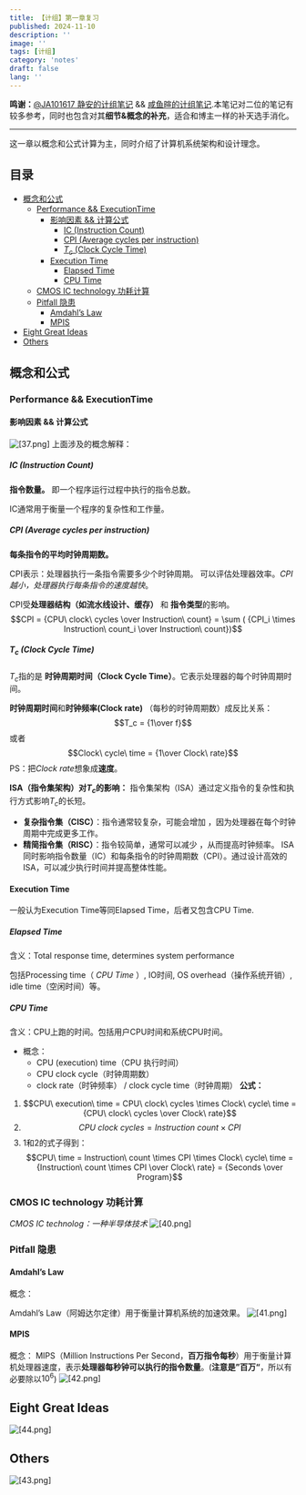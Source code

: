 ```yaml
---
title: 【计组】第一章复习
published: 2024-11-10
description: ''
image: ''
tags: [计组]
category: 'notes'
draft: false 
lang: ''
---
```

**鸣谢：**[@JA101617 静安的计组笔记](https://ja101617.github.io/posts/note-computer-organization/#%E9%99%84%E5%BD%95)  &&  [咸鱼暄的计组笔记](https://xuan-insr.github.io/computer_organization/1_prelude/).本笔记对二位的笔记有较多参考，同时也包含对其**细节&概念的补充**，适合和博主一样的补天选手消化。

---
这一章以概念和公式计算为主，同时介绍了计算机系统架构和设计理念。
## 目录
- [概念和公式](#%E6%A6%82%E5%BF%B5%E5%92%8C%E5%85%AC%E5%BC%8F)
  * [Performance && ExecutionTime](#performance--executiontime)
    + [影响因素 && 计算公式](#%E5%BD%B1%E5%93%8D%E5%9B%A0%E7%B4%A0--%E8%AE%A1%E7%AE%97%E5%85%AC%E5%BC%8F)
      - [IC (Instruction Count)](#ic-instruction-count)
      - [CPI (Average cycles per instruction)](#cpi-average-cycles-per-instruction)
      - [$T_c$ (Clock Cycle Time)](#t_c--clock-cycle-time)
    + [Execution Time](#execution-time)
      - [Elapsed Time](#elapsed-time)
      - [CPU Time](#cpu-time)
  * [CMOS IC technology 功耗计算](#cmos-ic-technology-%E5%8A%9F%E8%80%97%E8%AE%A1%E7%AE%97)
  * [Pitfall 隐患](#pitfall-%E9%9A%90%E6%82%A3)
    + [Amdahl’s Law](#amdahls-law)
    + [MPIS](#mpis)
- [Eight Great Ideas](#eight-great-ideas)
- [Others](#others)

## 概念和公式
### Performance && ExecutionTime
#### 影响因素 && 计算公式

![[37.png]](/media/37.png)
上面涉及的概念解释：
##### IC (Instruction Count)
**指令数量。** 即一个程序运行过程中执行的指令总数。

IC通常用于衡量一个程序的复杂性和工作量。
##### CPI (Average cycles per instruction)
**每条指令的平均时钟周期数。**

CPI表示：处理器执行一条指令需要多少个时钟周期。
可以评估处理器效率。*CPI越小，处理器执行每条指令的速度越快*。

CPI受**处理器结构（如流水线设计、缓存）** 和 **指令类型**的影响。
$$CPI = {CPU\ clock\ cycles \over Instruction\ count} = \sum ( {CPI_i \times Instruction\ count_i \over Instruction\ count})$$
#####  $T_c$  (Clock Cycle Time)
$T_c$指的是 **时钟周期时间（Clock Cycle Time）**。它表示处理器的每个时钟周期时间。

**时钟周期时间**和**时钟频率(Clock rate)** （每秒的时钟周期数）成反比关系：
$$T_c = {1\over f}$$或者  $$Clock\ cycle\ time  =  {1\over Clock\ rate}$$
PS：把$Clock\ rate$想象成**速度**。

**ISA（指令集架构）对$T_c$的影响：**
指令集架构（ISA）通过定义指令的复杂性和执行方式影响$T_c$的长短。
* **复杂指令集（CISC）**：指令通常较复杂，可能会增加 ，因为处理器在每个时钟周期中完成更多工作。
 * **精简指令集（RISC）**：指令较简单，通常可以减少 ，从而提高时钟频率。
ISA 同时影响指令数量（IC）和每条指令的时钟周期数（CPI）。通过设计高效的 ISA，可以减少执行时间并提高整体性能。

#### Execution Time
一般认为Execution Time等同Elapsed Time，后者又包含CPU Time.
##### Elapsed Time
含义：Total response time, determines system performance

包括Processing time（ *CPU Time* ）, IO时间, OS overhead（操作系统开销）, idle time（空闲时间）等。
##### CPU Time
含义：CPU上跑的时间。包括用户CPU时间和系统CPU时间。
* 概念：
	* CPU (execution) time（CPU 执行时间）
	* CPU clock cycle（时钟周期数）
	* clock rate（时钟频率） / clock cycle time（时钟周期）
**公式：**
1. $$CPU\ execution\ time = CPU\ clock\ cycles \times Clock\ cycle\ time = {CPU\ clock\ cycles \over Clock\ rate}$$
2. $$CPU\ clock\ cycles = Instruction\ count \times CPI$$
3. 1和2的式子得到：$$CPU\ time = Instruction\ count \times CPI \times Clock\ cycle\ time = {Instruction\ count \times CPI \over Clock\ rate} = {Seconds \over Program}$$

### CMOS IC technology 功耗计算
*CMOS IC technolog：一种半导体技术*
![[40.png]](/media/40.png)
### Pitfall 隐患
#### Amdahl’s Law
概念：

Amdahl’s Law（阿姆达尔定律）用于衡量计算机系统的加速效果。
![[41.png]](/media/41.png)
#### MPIS
概念：
MIPS（Million Instructions Per Second，**百万指令每秒**）用于衡量计算机处理器速度，表示**处理器每秒钟可以执行的指令数量**。(**注意是”百万“**，所以有必要除以$10^6$)
![[42.png]](/media/42.png)

## Eight Great Ideas
![[44.png]](/media/44.png)
## Others
![[43.png]](/media/43.png)
